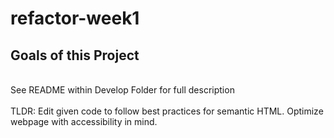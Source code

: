 # refactor-week1

## Goals of this Project
<br>
See README within Develop Folder for full description <br /> <br>
TLDR: Edit given code to follow best practices for semantic HTML.
Optimize webpage with accessibility in mind.

